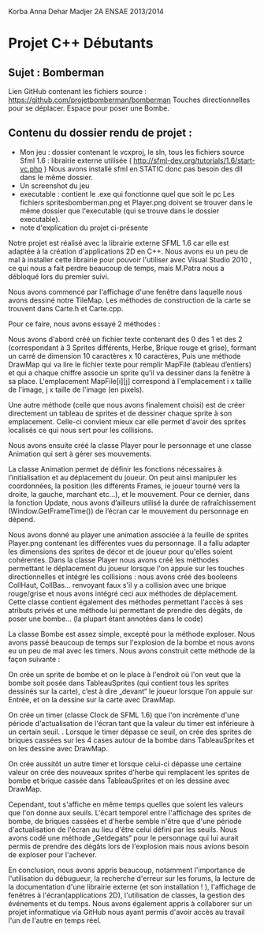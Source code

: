Korba Anna
Dehar Madjer
2A ENSAE 2013/2014

Projet C++ Débutants
====================

Sujet : Bomberman
-----------------

Lien GitHub contenant les fichiers source : https://github.com/projetbomberman/bomberman
Touches directionnelles pour se déplacer.
Espace pour poser une Bombe.


Contenu du dossier rendu de projet :
------------------------------------

- Mon jeu : dossier contenant le vcxproj, le sln, tous les fichiers source
Sfml 1.6 : librairie externe utilisée ( http://sfml-dev.org/tutorials/1.6/start-vc.php )
Nous avons installé sfml en STATIC donc pas besoin des dll dans le même dossier.
- Un screenshot du jeu
- executable : contient le .exe qui fonctionne quel que soit le pc
Les fichiers spritesbomberman.png et Player.png doivent se trouver dans le même dossier que l'executable (qui se trouve dans le dossier executable).
- note d'explication du projet ci-présente

Notre projet est réalisé avec la librairie externe SFML 1.6 car elle est adaptée à la création
d'applications 2D en C++.
Nous avons eu un peu de mal à installer cette librairie pour pouvoir l'utiliser avec Visual
Studio 2010 , ce qui nous a fait perdre beaucoup de temps, mais M.Patra nous a débloqué lors du
premier suivi.

Nous avons commencé par l'affichage d'une fenêtre dans laquelle nous avons dessiné notre
TileMap. Les méthodes de construction de la carte se trouvent dans Carte.h et Carte.cpp.

Pour ce faire, nous avons essayé 2 méthodes :

Nous avons d'abord créé un fichier texte contenant des 0 des 1 et des 2 (correspondant à 3 Sprites différents, Herbe, Brique rouge et grise), formant un carré de dimension 10 caractères x 10 caractères, Puis une méthode DrawMap qui va lire le fichier texte pour remplir MapFile (tableau d’entiers) et qui a chaque chiffre associe un sprite qu'il va dessiner dans la fenêtre à sa place. L'emplacement MapFile[i][j] correspond à l'emplacement i x taille de l'image, j x taille de l'image (en pixels).

Une autre méthode (celle que nous avons finalement choisi) est de créer directement un tableau de sprites et de dessiner chaque sprite à son emplacement. Celle-ci convient mieux car elle permet d'avoir des sprites localisés ce qui nous sert pour les collisions.

Nous avons ensuite créé la classe Player pour le personnage et une classe Animation qui sert à gérer ses mouvements.

La classe Animation permet de définir les fonctions nécessaires à l’initialisation et au déplacement du joueur. On peut ainsi manipuler les coordonnées, la position (les différents Frames, ie joueur tourné vers la droite, la gauche, marchant etc…), et le mouvement. Pour ce dernier, dans la fonction Update, nous avons d’ailleurs utilisé la durée de rafraîchissement (Window.GetFrameTime()) de l’écran car le mouvement du personnage en dépend.

Nous avons donné au player une animation associée à la feuille de sprites Player.png contenant les différentes vues du personnage. Il a fallu adapter les dimensions des sprites de décor et de joueur pour qu'elles soient cohérentes. Dans la classe Player nous avons créé les méthodes permettant le déplacement du joueur lorsque l'on appuie sur les touches directionnelles et intégré les collisions : nous avons créé des booleens CollHaut, CollBas...  renvoyant faux s'il y a collision avec une brique rouge/grise et nous avons intégré ceci aux méthodes de déplacement.
Cette classe contient également des méthodes permettant l'accès à ses atributs privés et une méthode lui permettant de prendre des dégâts, de poser une bombe... (la plupart étant annotées dans le code)


La classe Bombe est assez simple, excepté pour la méthode exploser. Nous avons passé beaucoup de temps sur l'explosion de la bombe et nous avons eu un peu de mal avec les timers. Nous avons construit cette méthode de la façon suivante :

On crée un sprite de bombe et on le place à l'endroit où l'on veut que la bombe soit posée dans TableauSprites (qui contient tous les sprites dessinés sur la carte), c’est à dire „devant“ le joueur lorsque l’on appuie sur Entrée, et on la dessine sur la carte avec DrawMap.

On crée un timer (classe Clock de SFML 1.6) que l'on incrémente d'une période d'actualisation de l'écran tant que la valeur du timer est inférieure à un certain seuil.
.
Lorsque le timer dépasse ce seuil, on crée des sprites de briques cassées sur les 4 cases autour de la bombe dans TableauSprites et on les dessine avec DrawMap.

On crée aussitôt un autre timer et lorsque celui-ci dépasse une certaine valeur on crée des nouveaux sprites d'herbe qui remplacent les sprites de bombe et brique cassée dans TableauSprites et on les dessine avec DrawMap.

Cependant, tout s'affiche en même temps quelles que soient les valeurs que l'on donne aux seuils. L'écart temporel entre l'affichage des sprites de bombe, de briques cassées et d'herbe semble n'être que d'une période d'actualisation de l'écran au lieu d'être celui défini par les seuils. Nous avons codé une méthode „Getdegats“ pour le personnage qui lui aurait permis de prendre des dégâts lors de l'explosion mais nous avions besoin de exploser pour l'achever.


En conclusion, nous avons appris beaucoup, notamment l'importance de l'utilisation du débugueur, la recherche d'erreur sur les forums, la lecture de la documentation d'une librairie externe (et son installation ! ), l'affichage de fenêtres à l'écran(applications 2D), l'utilisation de classes, la gestion des événements et du temps. Nous avons également appris à collaborer sur un projet informatique via GitHub nous ayant permis d'avoir accès au travail l'un de l'autre en temps réel.
